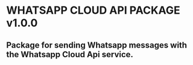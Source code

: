 # WHATSAPP CLOUD API PACKAGE v1.0.0

## Package for sending Whatsapp messages with the Whatsapp Cloud Api service.